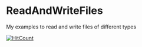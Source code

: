 # ReadAndWriteFiles

My examples to read and write files of different types

[![HitCount](http://hits.dwyl.com/petersonzeferino/ReadAndWriteFiles.svg)](http://hits.dwyl.com/petersonzeferino/ReadAndWriteFiles)

 
